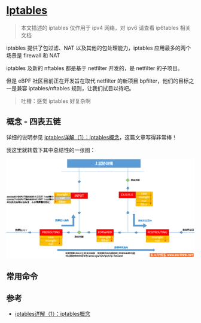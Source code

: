 # [Iptables](https://www.netfilter.org/projects/iptables/index.html)

>本文描述的 iptables 仅作用于 ipv4 网络，对 ipv6 请查看 ip6tables 相关文档

iptables 提供了包过滤、NAT 以及其他的包处理能力，iptables 应用最多的两个场景是 firewall 和 NAT

iptables 及新的 nftables 都是基于 netfilter 开发的，是 netfilter 的子项目。

但是 eBPF 社区目前正在开发旨在取代 netfilter 的新项目 bpfilter，他们的目标之一是兼容 iptables/nftables 规则，让我们拭目以待吧。

>吐槽：感觉 iptables 好复杂啊

## 概念 - 四表五链

详细的说明参见 [iptables详解（1）：iptables概念](https://www.zsythink.net/archives/1199)，这篇文章写得非常棒！

我这里就转载下其中总结性的一张图：

![iptables-chains](./_imgs/iptables-chains.png)


## 常用命令



## 参考

- [iptables详解（1）：iptables概念](https://www.zsythink.net/archives/1199)

